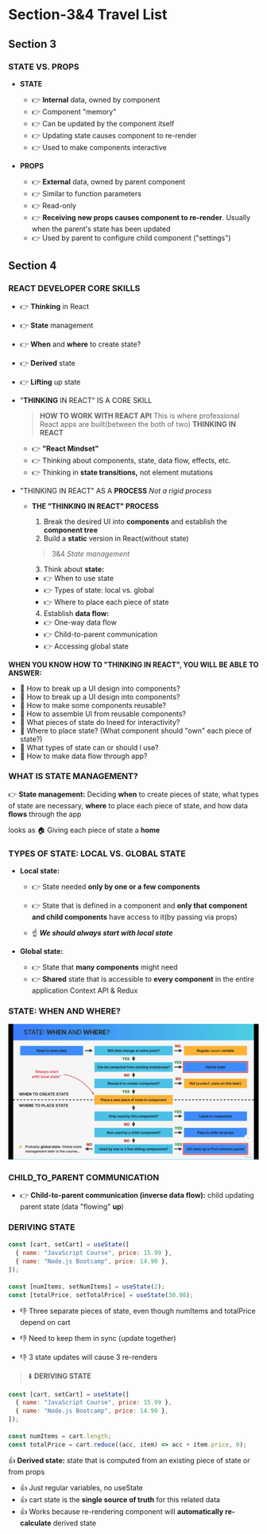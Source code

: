 # Section-3&4 Travel List

## Section 3

### STATE VS. PROPS

- **STATE**

  - 👉 **Internal** data, owned by component
  - 👉 Component "memory"
  - 👉 Can be updated by the component itself
  - 👉 Updating state causes component to re-render
  - 👉 Used to make components interactive

- **PROPS**
  - 👉 **External** data, owned by parent component
  - 👉 Similar to function parameters
  - 👉 Read-only
  - 👉 **Receiving new props causes component to re-render**.
    Usually when the parent's state has been updated
  - 👉 Used by parent to configure child component ("settings")

## Section 4

### REACT DEVELOPER CORE SKILLS

- 👉 **Thinking** in React
- 👉 **State** management
- 👉 **When** and **where** to create state?
- 👉 **Derived** state
- 👉 **Lifting** up state

- "**THINKING** IN REACT" IS A CORE SKILL

  > **HOW TO WORK WITH REACT API**
  > This is where professional React apps are built(between the both of two)
  > **THINKING IN REACT**

  - 👉 **"React Mindset"**
  - 👉 Thinking about components, state, data flow, effects, etc.
  - 👉 Thinking in **state transitions,** not element mutations

- "THINKING IN REACT" AS A **PROCESS** _Not a rigid process_

  - **THE "THINKING IN REACT" PROCESS**

    1. Break the desired UI into **components** and establish the **component tree**
    2. Build a **static** version in React(without state)

    > 3&4 _State management_

    3. Think about **state:**

    - 👉 When to use state
    - 👉 Types of state: local vs. global
    - 👉 Where to place each piece of state

    4. Establish **data flow:**

    - 👉 One-way data flow
    - 👉 Child-to-parent communication
    - 👉 Accessing global state

**WHEN YOU KNOW HOW TO "THINKING IN REACT", YOU WILL BE ABLE TO ANSWER:**

- 🤔 How to break up a UI design into components?
- 🤔 How to break up a Ul design into components?
- 🤔 How to make some components reusable?
- 🤔 How to assemble Ul from reusable components?
- 🤔 What pieces of state do lneed for interactivity?
- 🤔 Where to place state? (What component should "own" each piece of state?)
- 🤔 What types of state can or should l use?
- 🤔 How to make data flow through app?

### WHAT IS STATE MANAGEMENT?

👉 **State management:** Deciding **when** to create pieces of state, what types of state are necessary, **where** to place each piece of state, and how data **flows** through the app

looks as 🏠 Giving each piece of state a **home**

### TYPES OF STATE: LOCAL VS. GLOBAL STATE

- **Local state:**

  - 👉 State needed **only by one or a few components**

  - 👉 State that is defined in a component and **only that component and child components** have access to it(by passing via props)
  - ☝️ **_We should always start with local state_**

- **Global state:**

  - 👉 State that **many components** might need
  - 👉 **Shared** state that is accessible to **every component** in the entire application
    Context API & Redux

### STATE: WHEN AND WHERE?

![alt text](image.png)

### CHILD_TO_PARENT COMMUNICATION

- 👉 **Child-to-parent communication (inverse data flow):** child updating parent state (data "flowing" **up**)

### DERIVING STATE

```jsx
const [cart, setCart] = useState([
  { name: "JavaScript Course", price: 15.99 },
  { name: "Node.js Bootcamp", price: 14.99 },
]);

const [numItems, setNumItems] = useState(2);
const [totalPrice, setTotalPrice] = useState(30.98);
```

- 👎 Three separate pieces of state, even though numItems and totalPrice depend on cart

- 👎 Need to keep them in sync (update together)

- 👎 3 state updates will cause 3 re-renders

> ⬇️ **DERIVING STATE**

```jsx
const [cart, setCart] = useState([
  { name: "JavaScript Course", price: 15.99 },
  { name: "Node.js Bootcamp", price: 14.99 },
]);

const numItems = cart.length;
const totalPrice = cart.reduce((acc, item) => acc + item.price, 0);
```

👍 **Derived state:** state that is computed from an existing piece of state or from props

- 👍 Just regular variables, no useState
- 👍 cart state is the **single source of truth** for this related data
- 👍 Works because re-rendering component will **automatically re-calculate** derived state

